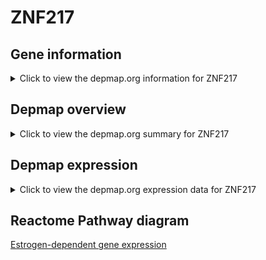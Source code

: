 <h1>ZNF217</h1>

<h2>Gene information</h2>
<details>
  <summary>Click to view the depmap.org information for ZNF217</summary>
  <iframe src="https://depmap.org/portal/gene/ZNF217?tab=about" style="border:none;width:100%;height:800px"></iframe>
</details>

<h2>Depmap overview</h2>
<details>
  <summary>Click to view the depmap.org summary for ZNF217</summary>
  <iframe src="https://depmap.org/portal/gene/ZNF217?tab=overview" style="border:none;width:100%;height:800px"></iframe>
</details>

<h2>Depmap expression</h2>
<details>
  <summary>Click to view the depmap.org expression data for ZNF217</summary>
  <iframe src="https://depmap.org/portal/gene/ZNF217?tab=characterization" style="border:none;width:100%;height:800px"></iframe>
</details>



<h2>Reactome Pathway diagram</h2>
<a href="https://reactome.org/PathwayBrowser/#/R-HSA-9018519" target="_BLANK">Estrogen-dependent gene expression</a>



